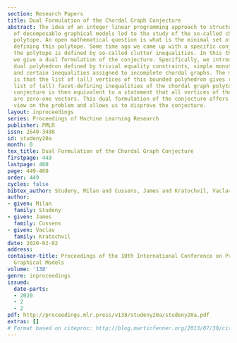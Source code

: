 ```yaml
---
section: Research Papers
title: Dual Formulation of the Chordal Graph Conjecture
abstract: The idea of an integer linear programming approach to structural learning
  of decomposable graphical models led to the study of the so-called chordal graph
  polytope. An open mathematical question is what is the minimal set of linear inequalities
  defining this polytope. Some time ago we came up with a specific conjecture that
  the polytope is defined by so-called clutter inequalities. In this theoretical paper
  we give a dual formulation of the conjecture. Specifically, we introduce a certain
  dual polyhedron defined by trivial equality constraints, simple monotonicity inequalities
  and certain inequalities assigned to incomplete chordal graphs. The main result
  is that the list of (all) vertices of this bounded polyhedron gives rise to the
  list of (all) facet-defining inequalities of the chordal graph polytope. The original
  conjecture is then equivalent to a statement that all vertices of the dual polyhedron
  are zero-one vectors. This dual formulation of the conjecture offers a more intuitive
  view on the problem and allows us to disprove the conjecture.
layout: inproceedings
series: Proceedings of Machine Learning Research
publisher: PMLR
issn: 2640-3498
id: studeny20a
month: 0
tex_title: Dual Formulation of the Chordal Graph Conjecture
firstpage: 449
lastpage: 460
page: 449-460
order: 449
cycles: false
bibtex_author: Studeny, Milan and Cussens, James and Kratochvil, Vaclav
author:
- given: Milan
  family: Studeny
- given: James
  family: Cussens
- given: Vaclav
  family: Kratochvil
date: 2020-02-02
address: 
container-title: Proceedings of the 10th International Conference on Probabilistic
  Graphical Models
volume: '138'
genre: inproceedings
issued:
  date-parts:
  - 2020
  - 2
  - 2
pdf: http://proceedings.mlr.press/v138/studeny20a/studeny20a.pdf
extras: []
# Format based on citeproc: http://blog.martinfenner.org/2013/07/30/citeproc-yaml-for-bibliographies/
---
```

